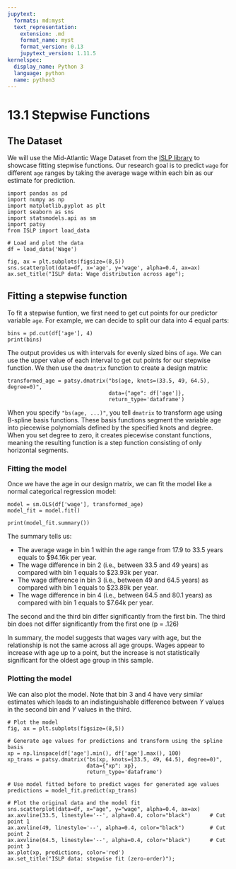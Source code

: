 ```yaml
---
jupytext:
  formats: md:myst
  text_representation:
    extension: .md
    format_name: myst
    format_version: 0.13
    jupytext_version: 1.11.5
kernelspec:
  display_name: Python 3
  language: python
  name: python3
---
```


# 13.1 Stepwise Functions

## The Dataset

We will use the Mid-Atlantic Wage Dataset from the [ISLP library](https://islp.readthedocs.io/en/latest/) to showcase fitting stepwise functions. Our research goal is to predict `wage` for different `age` ranges by taking the average wage within each bin as our estimate for prediction.

```{code-cell}
import pandas as pd
import numpy as np
import matplotlib.pyplot as plt
import seaborn as sns
import statsmodels.api as sm
import patsy
from ISLP import load_data

# Load and plot the data
df = load_data('Wage')

fig, ax = plt.subplots(figsize=(8,5))
sns.scatterplot(data=df, x='age', y='wage', alpha=0.4, ax=ax)       
ax.set_title("ISLP data: Wage distribution across age");
```

## Fitting a stepwise function

To fit a stepwise funtion, we first need to get cut points for our predictor variable `age`. For example, we can decide to split our data into 4 equal parts:

```{code-cell}
bins = pd.cut(df['age'], 4)
print(bins)
```

The output provides us with intervals for evenly sized bins of `age`. We can use the upper value of each interval to get cut points for our stepwise function. We then use the `dmatrix` function to create a design matrix:

```{code-cell}
transformed_age = patsy.dmatrix("bs(age, knots=(33.5, 49, 64.5), degree=0)",
                                data={"age": df['age']},
                                return_type='dataframe')
```

When you specify `"bs(age, ...)"`, you tell `dmatrix` to transform age using B-spline basis functions. These basis functions segment the variable age into piecewise polynomials defined by the specified knots and degree. When you set degree to zero, it creates piecewise constant functions, meaning the resulting function is a step function consisting of only horizontal segments.

### Fitting the model

Once we have the age in our design matrix, we can fit the model like a normal categorical regression model:

```{code-cell}
model = sm.OLS(df['wage'], transformed_age)
model_fit = model.fit()

print(model_fit.summary())
```

The summary tells us:

- The average wage in bin 1 within the age range from 17.9 to 33.5 years equals
to $94.16k per year.
- The wage difference in bin 2 (i.e., between 33.5 and 49 years) as compared with
bin 1 equals to $23.93k per year.
- The wage difference in bin 3 (i.e., between 49 and 64.5 years) as compared with bin 1 equals to $23.89k per year.
- The wage difference in bin 4 (i.e., between 64.5 and 80.1 years) as compared with bin 1 equals to $7.64k per year.

The second and the third bin differ significantly from the first bin. The third bin does not differ significantly from the first one (p = .126)

In summary, the model suggests that wages vary with age, but the relationship is not the same across all age groups. Wages appear to increase with age up to a point, but the increase is not statistically significant for the oldest age group in this sample. 

### Plotting the model


We can also plot the model. Note that bin 3 and 4 have very similar estimates which leads to an indistinguishable difference between $Y$ values in the second bin and $Y$ values in the third.

```{code-cell}
# Plot the model
fig, ax = plt.subplots(figsize=(8,5))

# Generate age values for predictions and transform using the spline basis
xp = np.linspace(df['age'].min(), df['age'].max(), 100)
xp_trans = patsy.dmatrix("bs(xp, knots=(33.5, 49, 64.5), degree=0)",
                         data={"xp": xp},
                         return_type='dataframe')

# Use model fitted before to predict wages for generated age values
predictions = model_fit.predict(xp_trans)

# Plot the original data and the model fit
sns.scatterplot(data=df, x="age", y="wage", alpha=0.4, ax=ax)
ax.axvline(33.5, linestyle='--', alpha=0.4, color="black")      # Cut point 1
ax.axvline(49, linestyle='--', alpha=0.4, color="black")        # Cut point 2
ax.axvline(64.5, linestyle='--', alpha=0.4, color="black")      # Cut point 3
ax.plot(xp, predictions, color='red')
ax.set_title("ISLP data: stepwise fit (zero-order)");
```